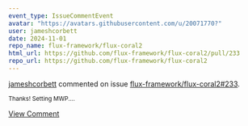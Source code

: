 ```yaml
---
event_type: IssueCommentEvent
avatar: "https://avatars.githubusercontent.com/u/20071770?"
user: jameshcorbett
date: 2024-11-01
repo_name: flux-framework/flux-coral2
html_url: https://github.com/flux-framework/flux-coral2/pull/233
repo_url: https://github.com/flux-framework/flux-coral2
---
```


<a href='https://github.com/jameshcorbett' target='_blank'>jameshcorbett</a> commented on issue <a href='https://github.com/flux-framework/flux-coral2/pull/233' target='_blank'>flux-framework/flux-coral2#233</a>.

<small>Thanks! Setting MWP....</small>

<a href='https://github.com/flux-framework/flux-coral2/pull/233' target='_blank'>View Comment</a>